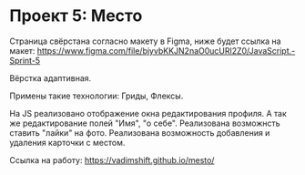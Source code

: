 # Проект 5: Место

Страница свёрстана согласно макету в Figma, ниже будет ссылка на макет: https://www.figma.com/file/bjyvbKKJN2naO0ucURl2Z0/JavaScript.-Sprint-5

Вёрстка адаптивная.

Примены такие технологии: Гриды, Флексы.

На JS реализовано отображение окна редактирования профиля. А так же редактирование полей "Имя", "о себе".
Реализована возможнсть ставить "лайки" на фото.
Реализована возможность добавления и удаления карточки с местом.


Ссылка на работу: https://vadimshift.github.io/mesto/

